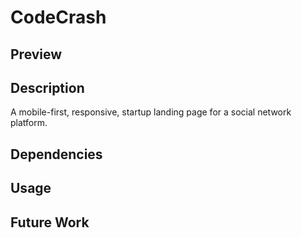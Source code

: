 # CodeCrash

## Preview

## Description
A mobile-first, responsive, startup landing page for a social network platform. 

## Dependencies

## Usage

## Future Work
